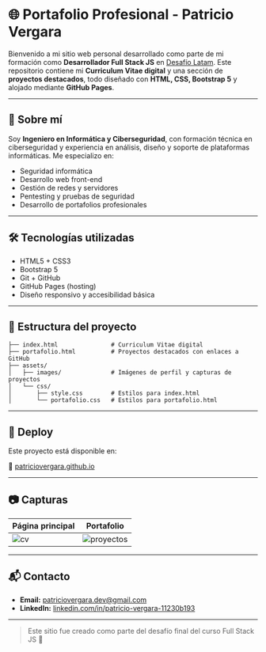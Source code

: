 
# 🌐 Portafolio Profesional - Patricio Vergara

Bienvenido a mi sitio web personal desarrollado como parte de mi formación como **Desarrollador Full Stack JS** en [Desafío Latam](https://desafiolatam.com/). Este repositorio contiene mi **Curriculum Vitae digital** y una sección de **proyectos destacados**, todo diseñado con **HTML, CSS, Bootstrap 5** y alojado mediante **GitHub Pages**.

---

## 📄 Sobre mí

Soy **Ingeniero en Informática y Ciberseguridad**, con formación técnica en ciberseguridad y experiencia en análisis, diseño y soporte de plataformas informáticas. Me especializo en:

- Seguridad informática
- Desarrollo web front-end
- Gestión de redes y servidores
- Pentesting y pruebas de seguridad
- Desarrollo de portafolios profesionales

---

## 🛠️ Tecnologías utilizadas

- HTML5 + CSS3
- Bootstrap 5
- Git + GitHub
- GitHub Pages (hosting)
- Diseño responsivo y accesibilidad básica

---

## 📁 Estructura del proyecto

```
├── index.html               # Curriculum Vitae digital
├── portafolio.html          # Proyectos destacados con enlaces a GitHub
├── assets/
│   ├── images/              # Imágenes de perfil y capturas de proyectos
│   └── css/
│       ├── style.css        # Estilos para index.html
│       └── portafolio.css   # Estilos para portafolio.html
```

---

## 🚀 Deploy

Este proyecto está disponible en:

🔗 [patriciovergara.github.io](https://patriciovergara.github.io)

---

## 📷 Capturas

| Página principal | Portafolio |
|------------------|------------|
| ![cv](./assets/images/cv.png) | ![proyectos](./assets/images/landingpage.png) |

---

## 📬 Contacto

- **Email:** patriciovergara.dev@gmail.com  
- **LinkedIn:** [linkedin.com/in/patricio-vergara-11230b193](https://www.linkedin.com/in/patricio-vergara-11230b193)

---

> Este sitio fue creado como parte del desafío final del curso Full Stack JS 🚀
